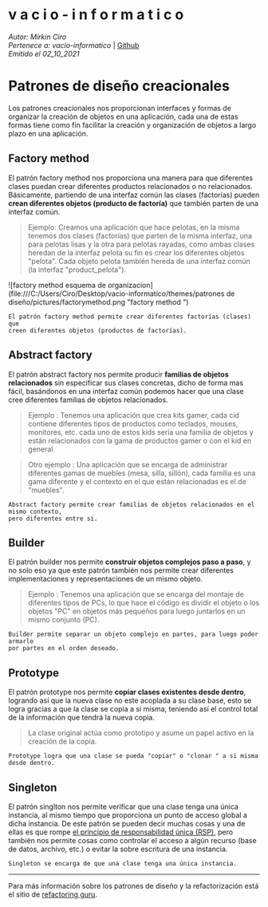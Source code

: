 v a c i o - i n f o r m a t i c o
====
*Autor: Mirkin Ciro* <br>
*Pertenece a: vacio-informatico* | [Github](https://github.com/vacio-informatico/)<br>
*Emitido el 02_10_2021*

# Patrones de diseño creacionales

Los patrones creacionales nos proporcionan interfaces y formas de organizar la creación de objetos en una aplicación, cada una de estas formas tiene como fin facilitar la creación y organización de objetos a largo plazo en una aplicación.

## Factory method
El patrón factory method nos proporciona una manera para que diferentes clases puedan crear diferentes productos relacionados o no relacionados. Básicamente, partiendo de una interfaz común las clases (factorías) pueden <strong>crean diferentes objetos (producto de factoría)</strong> que también parten de una interfaz común.

> Ejemplo: Creamos una aplicación que hace pelotas, en la misma tenemos dos clases (factorías) que parten de la misma interfaz, una para pelotas lisas y la otra para pelotas rayadas, como ambas clases heredan de la interfaz pelota su fin es crear los diferentes objetos "pelota". Cada objeto pelota también hereda de una interfaz común (la interfaz "product_pelota").

![factory method esquema de organizacion](file:///C:/Users/Ciro/Desktop/vacio-informatico/themes/patrones de diseño/pictures/factorymethod.png "factory method ") 

    El patrón factory method permite crear diferentes factorías (clases) que
    creen diferentes objetos (productos de factorías).

## Abstract factory
El patrón abstract factory nos permite producir <strong>familias de objetos relacionados</strong> sin especificar sus clases concretas, dicho de forma mas fácil, basándonos en una interfaz común podemos hacer que una clase cree diferentes familias de objetos relacionados.

>Ejemplo : Tenemos una aplicación que crea kits gamer, cada cid contiene diferentes tipos de productos como teclados, mouses, monitores, etc. cada uno de estos kids sería una familia de objetos y están relacionados con la gama de productos gamer o con el kid en general.

>Otro ejemplo : Una aplicación que se encarga de administrar diferentes gamas de muebles (mesa, silla, sillón), cada familia es una gama diferente y el contexto en el que están relacionadas es el de "muebles".

    Abstract factory permite crear familias de objetos relacionados en el mismo contexto, 
    pero diferentes entre si.

## Builder
El patrón builder nos permite <strong>construir objetos complejos paso a paso</strong>, y no solo eso ya que este patrón también nos permite crear diferentes implementaciones y representaciones de un mismo objeto.

>Ejemplo : Tenemos una aplicación que se encarga del montaje de diferentes tipos de PCs, lo que hace el código es dividir el objeto o los objetos "PC" en objetos más pequeños para luego juntarlos en un mismo conjunto (PC).

    Builder permite separar un objeto complejo en partes, para luego poder armarlo 
    por partes en el orden deseado.

## Prototype
El patrón prototype nos permite <strong>copiar clases existentes desde dentro</strong>, logrando así que la nueva clase no este acoplada a su clase base, esto se logra gracias a que la clase se copia a si misma, teniendo así el control total de la información que tendrá la nueva copia.

> La clase original actúa como prototipo y asume un papel activo en la creación de la copia.

    Prototype logra que una clase se pueda "copiar" o "clonar " a si misma desde dentro.

## Singleton
El patrón singlton nos permite verificar que una clase tenga una única instancia, al mismo tiempo que proporciona un punto de acceso global a dicha instancia. De este patrón se pueden decir muchas cosas y una de ellas es que rompe <a href="solid.html">el principio de responsabilidad única (RSP)</a>, pero también nos permite cosas como controlar el acceso a algún recurso (base de datos, archivo, etc.) o evitar la sobre escritura de una instancia.

    Singleton se encarga de que una clase tenga una única instancia.

---
Para más información sobre los patrones de diseño y la refactorización está el sitio de <a href="https://refactoring.guru/">refactoring guru</a>.
